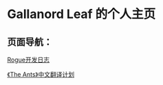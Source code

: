 # Gallanord Leaf 的个人主页

## 页面导航：

[Rogue开发日志](https://gallanordleaf.github.io/librogue)  

[《The Ants》中文翻译计划](https://gallanordleaf.github.io/ants-trans)

